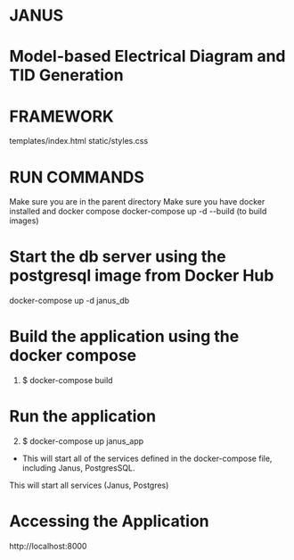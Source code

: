 # JANUS
# Model-based Electrical Diagram and TID Generation

# FRAMEWORK
templates/index.html
static/styles.css

# RUN COMMANDS
Make sure you are in the parent directory
Make sure you have docker installed and docker compose
docker-compose up -d --build (to build images)


# Start the db server using the postgresql image from Docker Hub
docker-compose up -d janus_db


# Build the application using the docker compose
1. $ docker-compose build   


#  Run the application 
2. $ docker-compose up janus_app
- This will start all of the services defined in the docker-compose file, including Janus, PostgresSQL. 

This will start all services (Janus, Postgres)


#  Accessing the Application
http://localhost:8000



